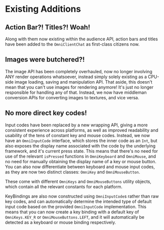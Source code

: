 # Existing Additions

## Action Bar?! Titles?! Woah!
Along with them now existing within the audience API, action bars and titles have been added to the `OmniClientChat` as first-class citizens now.

## Images were butchered?!
The image API has been completely overhauled, now no longer involving ANY render operations whatsoever, instead simply solely existing as a CPU-side image loading, saving and manipulation API.
That aside, this doesn't mean that you can't use images for rendering anymore! It's just no longer responsible for handling any of that. Instead, we now have middleman conversion
APIs for converting images to textures, and vice versa.

## No more direct key codes!
Input codes have been replaced by a new wrapping API, giving a more consistent experience across platforms, as well as improved readability and usability of the tens of constant key and mouse codes.
Instead, we now have an `OmniInputCode` interface, which stores the inner code as an `Int`, but also exposes the display name associated with the code by the underlying framework, and it's current press state.
This means that there's no need for use of the relevant `isPressed` functions in `OmniKeyboard` and `OmniMouse`, and no need for manually obtaining the display name of a key or mouse button.
You can also now differentiate between keyboard and mouse input codes, as they are now two distinct classes: `OmniKey` and `OmniMouseButton`.

These come with different `OmniKeys` and `OmniMouseButtons` utility objects, which contain all the relevant constants for each platform.

KeyBindings are also now constructed using `OmniInputCode`s rather than raw key codes, and can automatically determine the intended type of default input code based on the provided `OmniInputCode` implementation.
This means that you can now create a key binding with a default key of `OmniKeys.KEY_R` or `OmniMouseButtons.LEFT`, and it will automatically be detected as a keyboard or mouse binding respectively.
